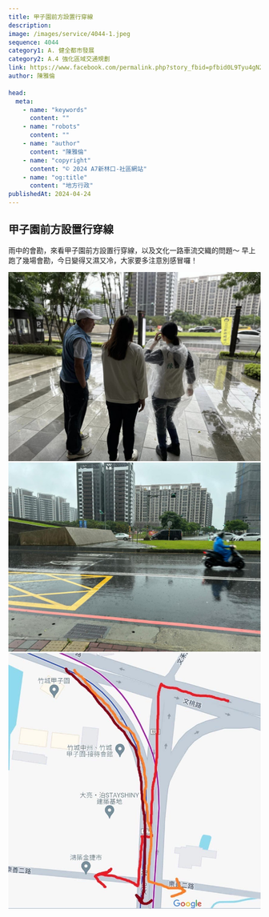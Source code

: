 ```yaml
---
title: 甲子園前方設置行穿線
description:
image: /images/service/4044-1.jpeg
sequence: 4044
category1: A. 健全都市發展
category2: A.4 強化區域交通規劃
link: https://www.facebook.com/permalink.php?story_fbid=pfbid0L9Tyu4gN2FoEtUUiLgxwG5mMK7MS293V7aGrkUzP918BrYJKFTraDMwFhEaoV9k2l&id=100063574997048
author: 陳雅倫

head:
  meta:
    - name: "keywords"
      content: ""
    - name: "robots"
      content: ""
    - name: "author"
      content: "陳雅倫"
    - name: "copyright"
      content: "© 2024 A7新林口-社區網站"
    - name: "og:title"
      content: "地方行政"
publishedAt: 2024-04-24
---
```


## 甲子園前方設置行穿線

雨中的會勘，來看甲子園前方設置行穿線，以及文化一路車流交織的問題～
早上跑了幾場會勘，今日變得又濕又冷，大家要多注意別感冒囉！

![s4044-1.jpeg](/images/service/s4044-1.jpeg)
![s4044-2.jpeg](/images/service/s4044-2.jpeg)
![s4044-3.jpeg](/images/service/s4044-3.jpeg)
